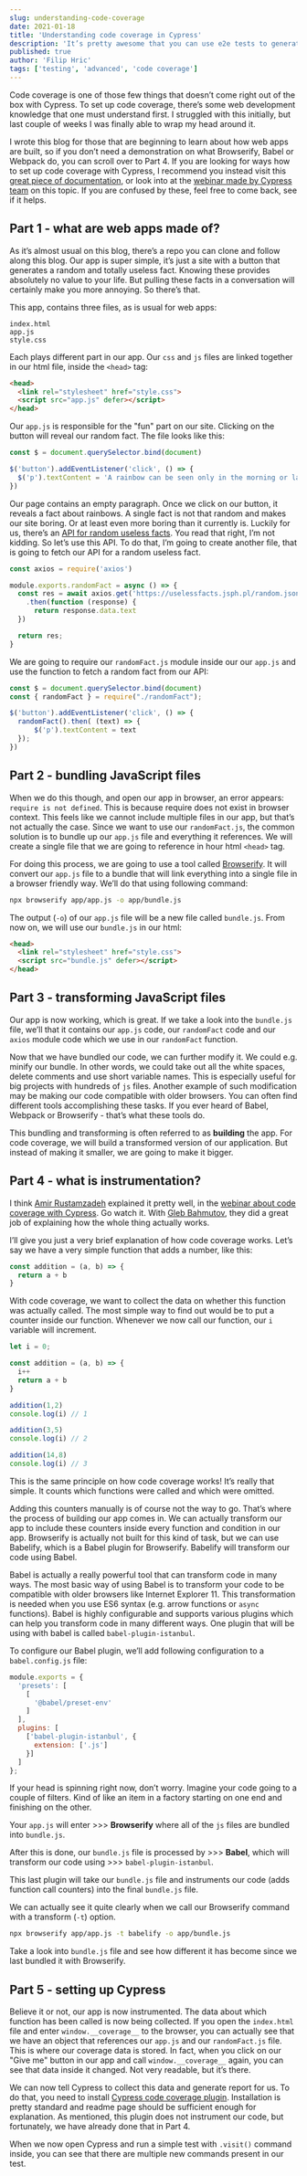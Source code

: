 ```yaml
---
slug: understanding-code-coverage
date: 2021-01-18
title: 'Understanding code coverage in Cypress'
description: 'It’s pretty awesome that you can use e2e tests to generate your coverage data. In this blog I’m describing how the whole process works.'
published: true
author: 'Filip Hric'
tags: ['testing', 'advanced', 'code coverage']
---
```

Code coverage is one of those few things that doesn’t come right out of the box with Cypress. To set up code coverage, there’s some web development knowledge that one must understand first. I struggled with this initially, but last couple of weeks I was finally able to wrap my head around it.

I wrote this blog for those that are beginning to learn about how web apps are built, so if you don’t need a demonstration on what Browserify, Babel or Webpack do, you can scroll over to Part 4. If you are looking for ways how to set up code coverage with Cypress, I recommend you instead visit this [great piece of documentation](https://docs.cypress.io/guides/tooling/code-coverage.html#Introduction), or look into at the [webinar made by Cypress team](https://www.youtube.com/watch?v=C8g5X4vCZJA) on this topic. If you are confused by these, feel free to come back, see if it helps.

## Part 1 - what are web apps made of?
As it’s almost usual on this blog, there’s a repo you can clone and follow along this blog. Our app is super simple, it’s just a site with a button that generates a random and totally useless fact. Knowing these provides absolutely no value to your life. But pulling these facts in a conversation will certainly make you more annoying. So there’s that.

This app, contains three files, as is usual for web apps:
```
index.html
app.js
style.css
```
Each plays different part in our app. Our `css` and `js` files are linked together in our html file, inside the `<head>` tag:
```html [index.html]
<head>
  <link rel="stylesheet" href="style.css">
  <script src="app.js" defer></script>
</head>
```

Our `app.js` is responsible for the "fun" part on our site. Clicking on the button will reveal our random fact. The file looks like this:
```js [app.js]
const $ = document.querySelector.bind(document)

$('button').addEventListener('click', () => {
  $('p').textContent = 'A rainbow can be seen only in the morning or late afternoon. It can occur only when the sun is 40 degrees or less above the horizon.'
})
```
Our page contains an empty paragraph. Once we click on our button, it reveals a fact about rainbows. A single fact is not that random and makes our site boring. Or at least even more boring than it currently is. Luckily for us, there’s an [API for random useless facts](https://uselessfacts.jsph.pl/). You read that right, I’m not kidding. So let’s use this API. To do that, I’m going to create another file, that is going to fetch our API for a random useless fact.

```js [randomFact.js]
const axios = require('axios')

module.exports.randomFact = async () => {
  const res = await axios.get('https://uselessfacts.jsph.pl/random.json?language=en')
    .then(function (response) {
      return response.data.text
  })

  return res;
}
```
We are going to require our `randomFact.js` module inside our our `app.js` and use the function to fetch a random fact from our API:
```js {2} [app.js]
const $ = document.querySelector.bind(document)
const { randomFact } = require("./randomFact");

$('button').addEventListener('click', () => {
  randomFact().then( (text) => {
      $('p').textContent = text
  });
})
```
## Part 2 - bundling JavaScript files
When we do this though, and open our app in browser, an error appears: `require is not defined`. This is because require does not exist in browser context. This feels like we cannot include multiple files in our app, but that’s not actually the case. Since we want to use our `randomFact.js`, the common solution is to bundle up our `app.js` file and everything it references. We will create a single file that we are going to reference in hour html `<head>` tag.

For doing this process, we are going to use a tool called [Browserify](http://browserify.org/). It will convert our `app.js` file to a bundle that will link everything into a single file in a browser friendly way. We’ll do that using following command:
```bash
npx browserify app/app.js -o app/bundle.js
```
The output (`-o`) of our `app.js` file will be a new file called `bundle.js`. From now on, we will use our `bundle.js` in our html:
```html {3} [index.html]
<head>
  <link rel="stylesheet" href="style.css">
  <script src="bundle.js" defer></script>
</head>
```
## Part 3 - transforming JavaScript files
Our app is now working, which is great. If we take a look into the `bundle.js` file, we’ll that it contains our `app.js` code, our `randomFact` code and our `axios` module code which we use in our `randomFact` function.

Now that we have bundled our code, we can further modify it. We could e.g. minify our bundle. In other words, we could take out all the white spaces, delete comments and use short variable names. This is especially useful for big projects with hundreds of `js` files. Another example of such modification may be making our code compatible with older browsers. You can often find different tools accomplishing these tasks. If you ever heard of Babel, Webpack or Browserify - that’s what these tools do.

This bundling and transforming is often referred to as **building** the app. For code coverage, we will build a transformed version of our application. But instead of making it smaller, we are going to make it bigger.

## Part 4 - what is instrumentation?
I think [Amir Rustamzadeh](https://twitter.com/amirrustam) explained it pretty well, in the [webinar about code coverage with Cypress](https://www.youtube.com/watch?v=C8g5X4vCZJA). Go watch it. With [Gleb Bahmutov](https://twitter.com/bahmutov), they did a great job of explaining how the whole thing actually works.

I’ll give you just a very brief explanation of how code coverage works. Let’s say we have a very simple function that adds a number, like this:
```js
const addition = (a, b) => {
  return a + b
}
```
With code coverage, we want to collect the data on whether this function was actually called. The most simple way to find out would be to put a counter inside our function. Whenever we now call our function, our `i` variable will increment.

```js {1, 4}
let i = 0;

const addition = (a, b) => {
  i++
  return a + b
}

addition(1,2)
console.log(i) // 1

addition(3,5)
console.log(i) // 2

addition(14,8)
console.log(i) // 3
```
This is the same principle on how code coverage works! It’s really that simple. It counts which functions were called and which were omitted.

Adding this counters manually is of course not the way to go. That’s where the process of building our app comes in. We can actually transform our app to include these counters inside every function and condition in our app. Browserify is actually not built for this kind of task, but we can use Babelify, which is a Babel plugin for Browserify. Babelify will transform our code using Babel.

Babel is actually a really powerful tool that can transform code in many ways. The most basic way of using Babel is to transform your code to be compatible with older browsers like Internet Explorer 11. This transformation is needed when you use ES6 syntax (e.g. arrow functions or `async` functions). Babel is highly configurable and supports various plugins which can help you transform code in many different ways. One plugin that will be using with babel is called `babel-plugin-istanbul`.


To configure our Babel plugin, we’ll add following configuration to a `babel.config.js` file:
```js [babel.config.js]
module.exports = {
  'presets': [
    [
      '@babel/preset-env'
    ]
  ],
  plugins: [
    ['babel-plugin-istanbul', {
      extension: ['.js']
    }]
  ]
};
```


If your head is spinning right now, don’t worry. Imagine your code going to a couple of filters. Kind of like an item in a factory starting on one end and finishing on the other.

Your `app.js` will enter >>> **Browserify** where all of the `js` files are bundled into `bundle.js`.

After this is done, our `bundle.js` file is processed by >>> **Babel**, which will transform our code using >>> `babel-plugin-istanbul`.

This last plugin will take our `bundle.js` file and instruments our code (adds function call counters) into the final `bundle.js` file.

We can actually see it quite clearly when we call our Browserify command with a transform (`-t`) option.
```bash
npx browserify app/app.js -t babelify -o app/bundle.js
```
Take a look into `bundle.js` file and see how different it has become since we last bundled it with Browserify.

## Part 5 - setting up Cypress
Believe it or not, our app is now instrumented. The data about which function has been called is now being collected. If you open the `index.html` file and enter `window.__coverage__` to the browser, you can actually see that we have an object that references our `app.js` and our `randomFact.js` file. This is where our coverage data is stored. In fact, when you click on our "Give me" button in our app and call `window.__coverage__` again, you can see that data inside it changed. Not very readable, but it’s there.

We can now tell Cypress to collect this data and generate report for us. To do that, you need to install [Cypress code coverage plugin](https://github.com/cypress-io/code-coverage). Installation is pretty standard and readme page should be sufficient enough for explanation. As mentioned, this plugin does not instrument our code, but fortunately, we have already done that in Part 4.

When we now open Cypress and run a simple test with `.visit()` command inside, you can see that there are multiple new commands present in our test.
<v-img src="coverage-in-cypress.png" alt="Coverage commands in Cypress runner"></v-img>